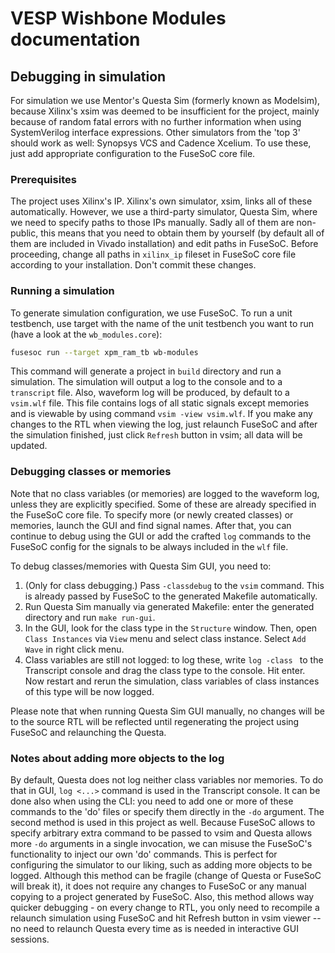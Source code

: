 # VESP Wishbone Modules documentation
## Debugging in simulation
For simulation we use Mentor's Questa Sim (formerly known as Modelsim), because Xilinx's xsim was deemed to be insufficient for the project, mainly because of random fatal errors with no further information when using SystemVerilog interface expressions. Other simulators from the 'top 3' should work as well: Synopsys VCS and Cadence Xcelium. To use these, just add appropriate configuration to the FuseSoC core file.

### Prerequisites
The project uses Xilinx's IP. Xilinx's own simulator, xsim, links all of these automatically. However, we use a third-party simulator, Questa Sim, where we need to specify paths to those IPs manually. Sadly all of them are non-public, this means that you need to obtain them by yourself (by default all of them are included in Vivado installation) and edit paths in FuseSoC. Before proceeding, change all paths in `xilinx_ip` fileset in FuseSoC core file according to your installation. Don't commit these changes.

### Running a simulation

To generate simulation configuration, we use FuseSoC. To run a unit testbench, use target with the name of the unit testbench you want to run (have a look at the `wb_modules.core`):
```sh
fusesoc run --target xpm_ram_tb wb-modules
```

This command will generate a project in `build` directory and run a simulation. The simulation will output a log to the console and to a `transcript` file. Also, waveform log will be produced, by default to a `vsim.wlf` file. This file contains logs of all static signals except memories and is viewable by using command `vsim -view vsim.wlf`. If you make any changes to the RTL when viewing the log, just relaunch FuseSoC and after the simulation finished, just click `Refresh` button in vsim; all data will be updated.

### Debugging classes or memories
Note that no class variables (or memories) are logged to the waveform log, unless they are explicitly specified. Some of these are already specified in the FuseSoC core file. To specify more (or newly created classes) or memories, launch the GUI and find signal names. After that, you can continue to debug using the GUI or add the crafted `log` commands to the FuseSoC config for the signals to be always included in the `wlf` file.

To debug classes/memories with Questa Sim GUI, you need to:
1. (Only for class debugging.) Pass `-classdebug` to the `vsim` command. This is already passed by FuseSoC to the generated Makefile automatically.
2. Run Questa Sim manually via generated Makefile: enter the generated directory and run `make run-gui`.
3. In the GUI, look for the class type in the `Structure` window. Then, open `Class Instances` via `View` menu and select class instance. Select `Add Wave` in right click menu.
4. Class variables are still not logged: to log these, write `log -class ` to the Transcript console and drag the class type to the console. Hit enter. Now restart and rerun the simulation, class variables of class instances of this type will be now logged.

Please note that when running Questa Sim GUI manually, no changes will be to the source RTL will be reflected until regenerating the project using FuseSoC and relaunching the Questa.

### Notes about adding more objects to the log
By default, Questa does not log neither class variables nor memories. To do that in GUI, `log <...>` command is used in the Transcript console. It can be done also when using the CLI: you need to add one or more of these commands to the 'do' files or specify them directly in the `-do` argument. The second method is used in this project as well. Because FuseSoC allows to specify arbitrary extra command to be passed to vsim and Questa allows more `-do` arguments in a single invocation, we can misuse the FuseSoC's functionality to inject our own 'do' commands. This is perfect for configuring the simulator to our liking, such as adding more objects to be logged. Although this method can be fragile (change of Questa or FuseSoC will break it), it does not require any changes to FuseSoC or any manual copying to a project generated by FuseSoC. Also, this method allows way quicker debugging - on every change to RTL, you only need to recompile a relaunch simulation using FuseSoC and hit Refresh button in vsim viewer -- no need to relaunch Questa every time as is needed in interactive GUI sessions.